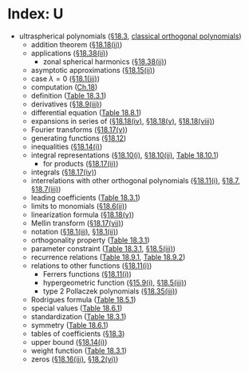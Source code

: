# Index: U

- ultraspherical polynomials ([§18.3](../18.3.html "§18.3 Definitions ‣ Classical Orthogonal Polynomials ‣ Chapter 18 Orthogonal Polynomials"), [classical orthogonal polynomials](C.md#classicalorthogonalpolynomials "Index C ‣ Index"))
  - addition theorem ([§18.18(ii)](../18.18.md#Px7 "Ultraspherical ‣ §18.18(ii) Addition Theorems ‣ §18.18 Sums ‣ Classical Orthogonal Polynomials ‣ Chapter 18 Orthogonal Polynomials"))
  - applications ([§18.38(ii)](../18.38.md#Px7 "Zonal Spherical Harmonics ‣ §18.38(ii) Classical OP’s: Mathematical Developments and Applications ‣ §18.38 Mathematical Applications ‣ Applications ‣ Chapter 18 Orthogonal Polynomials"))
    - zonal spherical harmonics ([§18.38(ii)](../18.38.md#Px7 "Zonal Spherical Harmonics ‣ §18.38(ii) Classical OP’s: Mathematical Developments and Applications ‣ §18.38 Mathematical Applications ‣ Applications ‣ Chapter 18 Orthogonal Polynomials"))
  - asymptotic approximations ([§18.15(ii)](../18.15.md#ii "§18.15(ii) Ultraspherical ‣ §18.15 Asymptotic Approximations ‣ Classical Orthogonal Polynomials ‣ Chapter 18 Orthogonal Polynomials"))
  - case $\lambda=0$ ([§18.1(iii)](../18.1.md#iii.p1 "§18.1(iii) Other Notations ‣ §18.1 Notation ‣ Notation ‣ Chapter 18 Orthogonal Polynomials"))
  - computation ([Ch.18](../18.md#PT7 "Computation ‣ Chapter 18 Orthogonal Polynomials"))
  - definition ([Table 18.3.1](../18.3.md#T1 "In §18.3 Definitions ‣ Classical Orthogonal Polynomials ‣ Chapter 18 Orthogonal Polynomials"))
  - derivatives ([§18.9(iii)](../18.9.md#Px8 "Ultraspherical ‣ §18.9(iii) Derivatives ‣ §18.9 Recurrence Relations and Derivatives ‣ Classical Orthogonal Polynomials ‣ Chapter 18 Orthogonal Polynomials"))
  - differential equation ([Table 18.8.1](../18.8.md#T1 "In §18.8 Differential Equations ‣ Classical Orthogonal Polynomials ‣ Chapter 18 Orthogonal Polynomials"))
  - expansions in series of ([§18.18(iv)](../18.18.md#Px14 "Ultraspherical ‣ §18.18(iv) Connection and Inversion Formulas ‣ §18.18 Sums ‣ Classical Orthogonal Polynomials ‣ Chapter 18 Orthogonal Polynomials"), [§18.18(v)](../18.18.md#Px18 "Ultraspherical ‣ §18.18(v) Linearization Formulas ‣ §18.18 Sums ‣ Classical Orthogonal Polynomials ‣ Chapter 18 Orthogonal Polynomials"), [§18.18(viii)](../18.18.md#Px23 "Ultraspherical ‣ §18.18(viii) Other Sums ‣ §18.18 Sums ‣ Classical Orthogonal Polynomials ‣ Chapter 18 Orthogonal Polynomials"))
  - Fourier transforms ([§18.17(v)](../18.17.md#Px12 "Ultraspherical ‣ §18.17(v) Fourier Transforms ‣ §18.17 Integrals ‣ Classical Orthogonal Polynomials ‣ Chapter 18 Orthogonal Polynomials"))
  - generating functions ([§18.12](../18.12.md#Px2 "Ultraspherical ‣ §18.12 Generating Functions ‣ Classical Orthogonal Polynomials ‣ Chapter 18 Orthogonal Polynomials"))
  - inequalities ([§18.14(i)](../18.14.md#Px2 "Ultraspherical ‣ §18.14(i) Upper Bounds ‣ §18.14 Inequalities ‣ Classical Orthogonal Polynomials ‣ Chapter 18 Orthogonal Polynomials"))
  - integral representations ([§18.10(i)](../18.10.md#Px1 "Ultraspherical ‣ §18.10(i) Dirichlet–Mehler-Type Integral Representations ‣ §18.10 Integral Representations ‣ Classical Orthogonal Polynomials ‣ Chapter 18 Orthogonal Polynomials"), [§18.10(ii)](../18.10.md#Px4 "Ultraspherical ‣ §18.10(ii) Laplace-Type Integral Representations ‣ §18.10 Integral Representations ‣ Classical Orthogonal Polynomials ‣ Chapter 18 Orthogonal Polynomials"), [Table 18.10.1](../18.10.md#T1 "In §18.10(iii) Contour Integral Representations ‣ §18.10 Integral Representations ‣ Classical Orthogonal Polynomials ‣ Chapter 18 Orthogonal Polynomials"))
    - for products ([§18.17(ii)](../18.17.md#Px4 "Ultraspherical ‣ §18.17(ii) Integral Representations for Products ‣ §18.17 Integrals ‣ Classical Orthogonal Polynomials ‣ Chapter 18 Orthogonal Polynomials"))
  - integrals ([§18.17(iv)](../18.17.md#Px9 "Ultraspherical ‣ §18.17(iv) Fractional Integrals ‣ §18.17 Integrals ‣ Classical Orthogonal Polynomials ‣ Chapter 18 Orthogonal Polynomials"))
  - interrelations with other orthogonal polynomials ([§18.11(i)](../18.11.md#Px1 "Ultraspherical ‣ §18.11(i) Explicit Formulas ‣ §18.11 Relations to Other Functions ‣ Classical Orthogonal Polynomials ‣ Chapter 18 Orthogonal Polynomials"), [§18.7](../18.7.html "§18.7 Interrelations and Limit Relations ‣ Classical Orthogonal Polynomials ‣ Chapter 18 Orthogonal Polynomials"), [§18.7(iii)](../18.7.md#Px9.p2 "Laguerre → Hermite ‣ §18.7(iii) Limit Relations ‣ §18.7 Interrelations and Limit Relations ‣ Classical Orthogonal Polynomials ‣ Chapter 18 Orthogonal Polynomials"))
  - leading coefficients ([Table 18.3.1](../18.3.md#T1 "In §18.3 Definitions ‣ Classical Orthogonal Polynomials ‣ Chapter 18 Orthogonal Polynomials"))
  - limits to monomials ([§18.6(ii)](../18.6.md#ii "§18.6(ii) Limits to Monomials ‣ §18.6 Symmetry, Special Values, and Limits to Monomials ‣ Classical Orthogonal Polynomials ‣ Chapter 18 Orthogonal Polynomials"))
  - linearization formula ([§18.18(v)](../18.18.md#Px18 "Ultraspherical ‣ §18.18(v) Linearization Formulas ‣ §18.18 Sums ‣ Classical Orthogonal Polynomials ‣ Chapter 18 Orthogonal Polynomials"))
  - Mellin transform ([§18.17(vii)](../18.17.md#Px20 "Ultraspherical ‣ §18.17(vii) Mellin Transforms ‣ §18.17 Integrals ‣ Classical Orthogonal Polynomials ‣ Chapter 18 Orthogonal Polynomials"))
  - notation ([§18.1(iii)](../18.1.md#iii.p1 "§18.1(iii) Other Notations ‣ §18.1 Notation ‣ Notation ‣ Chapter 18 Orthogonal Polynomials"), [§18.1(ii)](../18.1.md#Px4 "Classical OP’s ‣ §18.1(ii) Main Functions ‣ §18.1 Notation ‣ Notation ‣ Chapter 18 Orthogonal Polynomials"))
  - orthogonality property ([Table 18.3.1](../18.3.md#T1 "In §18.3 Definitions ‣ Classical Orthogonal Polynomials ‣ Chapter 18 Orthogonal Polynomials"))
  - parameter constraint ([Table 18.3.1](../18.3.md#T1 "In §18.3 Definitions ‣ Classical Orthogonal Polynomials ‣ Chapter 18 Orthogonal Polynomials"), [§18.5(iii)](../18.5.md#Px6 "Hermite ‣ §18.5(iii) Finite Power Series, the Hypergeometric Function, and Generalized Hypergeometric Functions ‣ §18.5 Explicit Representations ‣ Classical Orthogonal Polynomials ‣ Chapter 18 Orthogonal Polynomials"))
  - recurrence relations ([Table 18.9.1](../18.9.md#T1 "In First Form ‣ §18.9(i) Recurrence Relations ‣ §18.9 Recurrence Relations and Derivatives ‣ Classical Orthogonal Polynomials ‣ Chapter 18 Orthogonal Polynomials"), [Table 18.9.2](../18.9.md#T2 "In Second Form ‣ §18.9(i) Recurrence Relations ‣ §18.9 Recurrence Relations and Derivatives ‣ Classical Orthogonal Polynomials ‣ Chapter 18 Orthogonal Polynomials"))
  - relations to other functions ([§18.11(i)](../18.11.md#Px1 "Ultraspherical ‣ §18.11(i) Explicit Formulas ‣ §18.11 Relations to Other Functions ‣ Classical Orthogonal Polynomials ‣ Chapter 18 Orthogonal Polynomials"))
    - Ferrers functions ([§18.11(i)](../18.11.md#Px1 "Ultraspherical ‣ §18.11(i) Explicit Formulas ‣ §18.11 Relations to Other Functions ‣ Classical Orthogonal Polynomials ‣ Chapter 18 Orthogonal Polynomials"))
    - hypergeometric function ([§15.9(i)](../15.9.md#Px2 "Gegenbauer (or Ultraspherical) ‣ §15.9(i) Orthogonal Polynomials ‣ §15.9 Relations to Other Functions ‣ Properties ‣ Chapter 15 Hypergeometric Function"), [§18.5(iii)](../18.5.md#iii "§18.5(iii) Finite Power Series, the Hypergeometric Function, and Generalized Hypergeometric Functions ‣ §18.5 Explicit Representations ‣ Classical Orthogonal Polynomials ‣ Chapter 18 Orthogonal Polynomials"))
    - type 2 Pollaczek polynomials ([§18.35(iii)](../18.35.md#iii.p1 "§18.35(iii) Other Properties ‣ §18.35 Pollaczek Polynomials ‣ Other Orthogonal Polynomials ‣ Chapter 18 Orthogonal Polynomials"))
  - Rodrigues formula ([Table 18.5.1](../18.5.md#T1 "In §18.5(ii) Rodrigues Formulas ‣ §18.5 Explicit Representations ‣ Classical Orthogonal Polynomials ‣ Chapter 18 Orthogonal Polynomials"))
  - special values ([Table 18.6.1](../18.6.md#T1 "In Laguerre ‣ §18.6(i) Symmetry and Special Values ‣ §18.6 Symmetry, Special Values, and Limits to Monomials ‣ Classical Orthogonal Polynomials ‣ Chapter 18 Orthogonal Polynomials"))
  - standardization ([Table 18.3.1](../18.3.md#T1 "In §18.3 Definitions ‣ Classical Orthogonal Polynomials ‣ Chapter 18 Orthogonal Polynomials"))
  - symmetry ([Table 18.6.1](../18.6.md#T1 "In Laguerre ‣ §18.6(i) Symmetry and Special Values ‣ §18.6 Symmetry, Special Values, and Limits to Monomials ‣ Classical Orthogonal Polynomials ‣ Chapter 18 Orthogonal Polynomials"))
  - tables of coefficients ([§18.3](../18.3.md#p3 "§18.3 Definitions ‣ Classical Orthogonal Polynomials ‣ Chapter 18 Orthogonal Polynomials"))
  - upper bound ([§18.14(i)](../18.14.md#Px2 "Ultraspherical ‣ §18.14(i) Upper Bounds ‣ §18.14 Inequalities ‣ Classical Orthogonal Polynomials ‣ Chapter 18 Orthogonal Polynomials"))
  - weight function ([Table 18.3.1](../18.3.md#T1 "In §18.3 Definitions ‣ Classical Orthogonal Polynomials ‣ Chapter 18 Orthogonal Polynomials"))
  - zeros ([§18.16(iii)](../18.16.md#iii "§18.16(iii) Ultraspherical, Legendre and Chebyshev ‣ §18.16 Zeros ‣ Classical Orthogonal Polynomials ‣ Chapter 18 Orthogonal Polynomials"), [§18.2(vi)](../18.2.md#vi "§18.2(vi) Zeros ‣ §18.2 General Orthogonal Polynomials ‣ General Orthogonal Polynomials ‣ Chapter 18 Orthogonal Polynomials"))